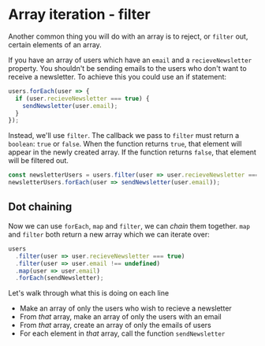 # Array iteration - filter

Another common thing you will do with an array is to reject, or `filter` out, certain elements of an array.

If you have an array of users which have an `email` and a `recieveNewsletter` property. You shouldn't be sending emails to the users who don't want to receive a newsletter. To achieve this you could use an if statement:

```javascript
users.forEach(user => {
  if (user.recieveNewsletter === true) {
    sendNewsletter(user.email);
  }
});
```

Instead, we'll use `filter`. The callback we pass to `filter` must return a `boolean`: `true` or `false`. When the function returns `true`, that element will appear in the newly created array. If the function returns `false`, that element will be filtered out.

```javascript
const newsletterUsers = users.filter(user => user.recieveNewsletter === true);
newsletterUsers.forEach(user => sendNewsletter(user.email));
```

## Dot chaining

Now we can use `forEach`, `map` and `filter`, we can _chain_ them together. `map` and `filter` both return a new array which we can iterate over:

```javascript
users
  .filter(user => user.recieveNewsletter === true)
  .filter(user => user.email !== undefined)
  .map(user => user.email)
  .forEach(sendNewsletter);
```

Let's walk through what this is doing on each line

- Make an array of only the users who wish to recieve a newsletter
- From _that_ array, make an array of only the users with an email
- From _that_ array, create an array of only the emails of users
- For each element in _that_ array, call the function `sendNewsletter`
